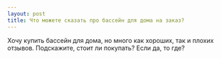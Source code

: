 ```yaml
---
layout: post 
title: Что можете сказать про бассейн для дома на заказ? 
--- 
```

Хочу купить бассейн для дома, но много как хороших, так и плохих отзывов. Подскажите, стоит ли покупать? Если да, то где?
